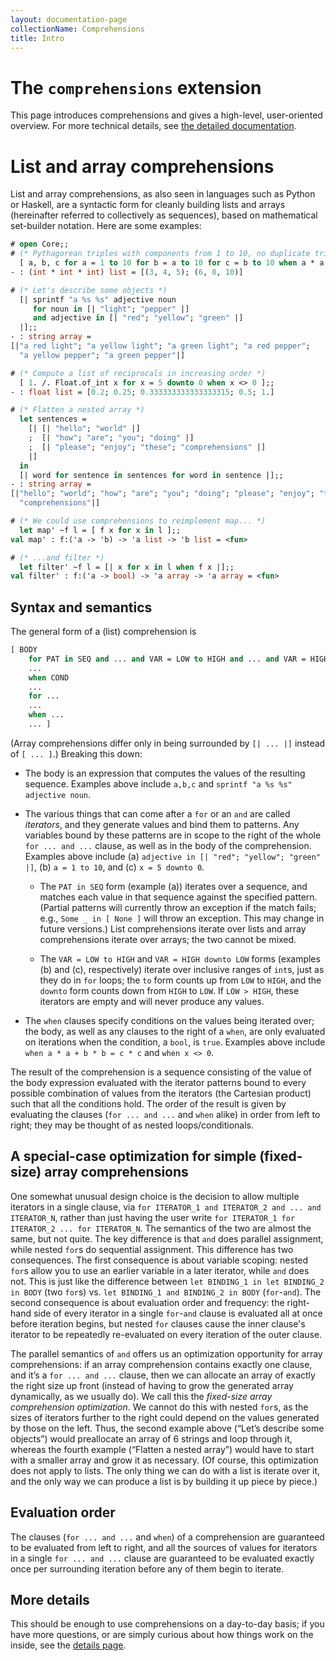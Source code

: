 ```yaml
---
layout: documentation-page
collectionName: Comprehensions
title: Intro
---
```


# The `comprehensions` extension

This page introduces comprehensions and gives a high-level, user-oriented
overview.
For more technical details, see [the detailed documentation](details.md).

# List and array comprehensions

List and array comprehensions, as also seen in languages such as Python or
Haskell, are a syntactic form for cleanly building lists and arrays (hereinafter
referred to collectively as sequences), based on mathematical set-builder
notation. Here are some examples:

```ocaml
# open Core;;
# (* Pythagorean triples with components from 1 to 10, no duplicate triples *)
  [ a, b, c for a = 1 to 10 for b = a to 10 for c = b to 10 when a * a + b * b = c * c ];;
- : (int * int * int) list = [(3, 4, 5); (6, 8, 10)]

# (* Let's describe some objects *)
  [| sprintf "a %s %s" adjective noun
     for noun in [| "light"; "pepper" |]
     and adjective in [| "red"; "yellow"; "green" |]
  |];;
- : string array =
[|"a red light"; "a yellow light"; "a green light"; "a red pepper";
  "a yellow pepper"; "a green pepper"|]

# (* Compute a list of reciprocals in increasing order *)
  [ 1. /. Float.of_int x for x = 5 downto 0 when x <> 0 ];;
- : float list = [0.2; 0.25; 0.333333333333333315; 0.5; 1.]

# (* Flatten a nested array *)
  let sentences =
    [| [| "hello"; "world" |]
    ;  [| "how"; "are"; "you"; "doing" |]
    ;  [| "please"; "enjoy"; "these"; "comprehensions" |]
    |]
  in
  [| word for sentence in sentences for word in sentence |];;
- : string array =
[|"hello"; "world"; "how"; "are"; "you"; "doing"; "please"; "enjoy"; "these";
  "comprehensions"|]

# (* We could use comprehensions to reimplement map... *)
  let map' ~f l = [ f x for x in l ];;
val map' : f:('a -> 'b) -> 'a list -> 'b list = <fun>

# (* ...and filter *)
  let filter' ~f l = [| x for x in l when f x |];;
val filter' : f:('a -> bool) -> 'a array -> 'a array = <fun>
```

## Syntax and semantics

The general form of a (list) comprehension is

```ocaml
[ BODY
    for PAT in SEQ and ... and VAR = LOW to HIGH and ... and VAR = HIGH downto LOW and ...
    ...
    when COND
    ...
    for ...
    ...
    when ...
    ... ]
```

(Array comprehensions differ only in being surrounded by `[| ... |]` instead of
`[ ... ]`.)  Breaking this down:

* The body is an expression that computes the values of the resulting sequence.
  Examples above include `a,b,c` and `sprintf "a %s %s" adjective noun`.

* The various things that can come after a `for` or an `and` are called
  *iterators*, and they generate values and bind them to patterns.  Any
  variables bound by these patterns are in scope to the right of the whole `for
  ... and ...` clause, as well as in the body of the comprehension.  Examples
  above include (a) `adjective in [| "red"; "yellow"; "green" |]`, (b) `a = 1 to
  10`, and (c) `x = 5 downto 0`.
    + The `PAT in SEQ` form (example (a)) iterates over a sequence, and matches
      each value in that sequence against the specified pattern.  (Partial
      patterns will currently throw an exception if the match fails; e.g.,
      `Some _ in [ None ]` will throw an exception. This may
      change in future versions.)  List comprehensions iterate over lists and
      array comprehensions iterate over arrays; the two cannot be mixed.

    + The `VAR = LOW to HIGH` and `VAR = HIGH downto LOW` forms (examples (b)
      and (c), respectively) iterate over inclusive ranges of `int`s, just as
      they do in `for` loops; the `to` form counts up from `LOW` to `HIGH`, and
      the `downto` form counts down from `HIGH` to `LOW`.  If `LOW > HIGH`,
      these iterators are empty and will never produce any values.

* The `when` clauses specify conditions on the values being iterated over; the
  body, as well as any clauses to the right of a `when`, are only evaluated on
  iterations when the condition, a `bool`, is `true`.  Examples above include
  `when a * a + b * b = c * c` and `when x <> 0`.

The result of the comprehension is a sequence consisting of the value of the
body expression evaluated with the iterator patterns bound to every possible
combination of values from the iterators (the Cartesian product) such that all
the conditions hold.  The order of the result is given by evaluating the clauses
(`for ... and ...` and `when` alike) in order from left to right; they may be
thought of as nested loops/conditionals.

## A special-case optimization for simple (fixed-size) array comprehensions

One somewhat unusual design choice is the decision to allow multiple iterators
in a single clause, via `for ITERATOR_1 and ITERATOR_2 and ... and ITERATOR_N`,
rather than just having the user write `for ITERATOR_1 for ITERATOR_2 ... for
ITERATOR_N`.  The semantics of the two are almost the same, but not quite.  The
key difference is that `and` does parallel assignment, while nested `for`s do
sequential assignment. This difference has two consequences.  The first
consequence is about variable scoping: nested `for`s allow you to use an earlier
variable in a later iterator, while `and` does not. This is just like the
difference between `let BINDING_1 in let BINDING_2 in BODY` (two `for`s)
vs. `let BINDING_1 and BINDING_2 in BODY` (`for`-`and`). The second consequence
is about evaluation order and frequency: the right-hand side of every iterator
in a single `for`-`and` clause is evaluated all at once before iteration begins,
but nested `for` clauses cause the inner clause's iterator to be repeatedly
re-evaluated on every iteration of the outer clause.

The parallel semantics of `and` offers us an optimization opportunity for array
comprehensions: if an array comprehension contains exactly one clause, and it’s
a `for ... and ...` clause, then we can allocate an array of exactly the right
size up front (instead of having to grow the generated array dynamically, as we
usually do).  We call this the *fixed-size array comprehension optimization*.
We cannot do this with nested `for`s, as the sizes of iterators further to the
right could depend on the values generated by those on the left.  Thus, the
second example above (“Let’s describe some objects”) would preallocate an array
of 6 strings and loop through it, whereas the fourth example (“Flatten a nested
array”) would have to start with a smaller array and grow it as necessary.
(Of course, this optimization does not apply to lists. The only thing we can do with a
list is iterate over it, and the only way we can produce a list is by building it up piece
by piece.)

## Evaluation order

The clauses (`for ... and ...` and `when`) of a comprehension are guaranteed to
be evaluated from left to right, and all the sources of values for iterators in
a single `for ... and ...` clause are guaranteed to be evaluated exactly once
per surrounding iteration before any of them begin to iterate.

## More details

This should be enough to use comprehensions on a day-to-day basis; if you have
more questions, or are simply curious about how things work on the inside, see
the [details page](details.md).
